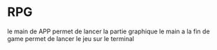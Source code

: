# RPG
le main de APP permet de lancer la partie graphique
le main a la fin de game permet de lancer le jeu sur le terminal
